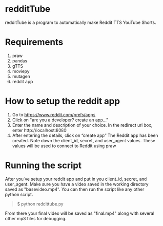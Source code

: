 # redditTube
redditTube is a program to automatically make Reddit TTS YouTube Shorts. 

# Requirements
1) praw
2) pandas
3) gTTS
4) moviepy
5) mutagen
6) reddit app

# How to setup the reddit app
1) Go to https://www.reddit.com/prefs/apps
2) Click on "are you a developer? create an app…"
3) Enter the name and description of your choice. In the redirect uri box, enter http://localhost:8080
4) After entering the details, click on “create app”
The Reddit app has been created. Note down the client_id, secret, and user_agent values. These values will be used to connect to Reddit using praw

# Running the script
After you've setup your reddit app and put in you client_id, secret, and user_agent. Make sure you have a video saved in the working directory saved as "basevideo.mp4". You can then run the script like any other python script.
> $ python reddittube.py

From there your final video will be saved as "final.mp4" along with several other mp3 files for debugging.
